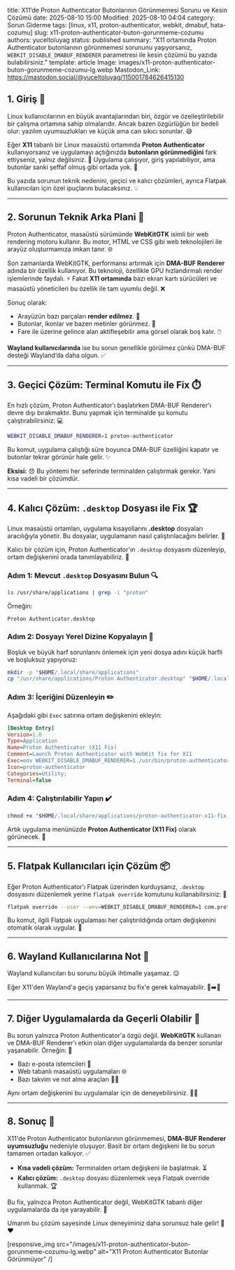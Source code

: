title: X11’de Proton Authenticator Butonlarının Görünmemesi Sorunu ve Kesin Çözümü
date: 2025-08-10 15:00
Modified: 2025-08-10 04:04
category: Sorun Giderme
tags: [linux, x11, proton-authenticator, webkit, dmabuf, hata-cozumu]
slug: x11-proton-authenticator-buton-gorunmeme-cozumu
authors: yuceltoluyag
status: published
summary: "X11 ortamında Proton Authenticator butonlarının görünmemesi sorununu yaşıyorsanız, `WEBKIT_DISABLE_DMABUF_RENDERER` parametresi ile kesin çözümü bu yazıda bulabilirsiniz."
template: article
Image: images/x11-proton-authenticator-buton-gorunmeme-cozumu-lg.webp
Mastodon_Link: https://mastodon.social/@yuceltoluyag/115001784626415130


## 1. Giriş 🌟
Linux kullanıcılarının en büyük avantajlarından biri, özgür ve özelleştirilebilir bir çalışma ortamına sahip olmalarıdır. Ancak bazen özgürlüğün bir bedeli olur: yazılım uyumsuzlukları ve küçük ama can sıkıcı sorunlar. 😅

Eğer **X11** tabanlı bir Linux masaüstü ortamında **Proton Authenticator** kullanıyorsanız ve uygulamayı açtığınızda **butonların görünmediğini** fark ettiyseniz, yalnız değilsiniz. 🤝 Uygulama çalışıyor, giriş yapılabiliyor, ama butonlar sanki şeffaf olmuş gibi ortada yok. 👻

Bu yazıda sorunun teknik nedenini, geçici ve kalıcı çözümleri, ayrıca Flatpak kullanıcıları için özel ipuçlarını bulacaksınız. 💡

---

## 2. Sorunun Teknik Arka Plani 🔧
Proton Authenticator, masaüstü sürümünde **WebKitGTK** isimli bir web rendering motoru kullanır. Bu motor, HTML ve CSS gibi web teknolojileri ile arayüz oluşturmamıza imkan tanır. 🌐

Son zamanlarda WebKitGTK, performansı artırmak için **DMA-BUF Renderer** adında bir özellik kullanıyor. Bu teknoloji, özellikle GPU hızlandırmalı render işlemlerinde faydalı. ⚡ Fakat **X11 ortamında** bazı ekran kartı sürücüleri ve masaüstü yöneticileri bu özellik ile tam uyumlu değil. ❌

Sonuç olarak:
- Arayüzün bazı parçaları **render edilmez**. 🚫
- Butonlar, ikonlar ve bazen metinler görünmez. 👀
- Fare ile üzerine gelince alan aktifleşebilir ama görsel olarak boş kalır. 🖱️

**Wayland kullanıcılarında** ise bu sorun genellikle görülmez çünkü DMA-BUF desteği Wayland’da daha olgun. ✅

---

## 3. Geçici Çözüm: Terminal Komutu ile Fix ⏱️
En hızlı çözüm, Proton Authenticator'ı başlatırken DMA-BUF Renderer'ı devre dışı bırakmaktır. Bunu yapmak için terminalde şu komutu çalıştırabilirsiniz: 💻

```bash
WEBKIT_DISABLE_DMABUF_RENDERER=1 proton-authenticator
```

Bu komut, uygulama çalıştığı süre boyunca DMA-BUF özelliğini kapatır ve butonlar tekrar görünür hale gelir. ✨

**Eksisi:** 😞
Bu yöntemi her seferinde terminalden çalıştırmak gerekir. Yani kısa vadeli bir çözümdür.

---

## 4. Kalıcı Çözüm: `.desktop` Dosyası ile Fix 🏆
Linux masaüstü ortamları, uygulama kısayollarını **.desktop** dosyaları aracılığıyla yönetir. Bu dosyalar, uygulamanın nasıl çalıştırılacağını belirler. 📁

Kalıcı bir çözüm için, Proton Authenticator'ın `.desktop` dosyasını düzenleyip, ortam değişkenini orada tanımlayabiliriz. 🔧

### Adım 1: Mevcut `.desktop` Dosyasını Bulun 🔍
```bash
ls /usr/share/applications | grep -i "proton"
```
Örneğin:
```
Proton Authenticator.desktop
```

### Adım 2: Dosyayı Yerel Dizine Kopyalayın 📂
Boşluk ve büyük harf sorunlarını önlemek için yeni dosya adını küçük harfli ve boşluksuz yapıyoruz:
```bash
mkdir -p "$HOME/.local/share/applications"
cp "/usr/share/applications/Proton Authenticator.desktop" "$HOME/.local/share/applications/proton-authenticator-x11-fix.desktop"
```

### Adım 3: İçeriğini Düzenleyin ✏️
Aşağıdaki gibi `Exec` satırına ortam değişkenini ekleyin:
```ini
[Desktop Entry]
Version=1.0
Type=Application
Name=Proton Authenticator (X11 Fix)
Comment=Launch Proton Authenticator with WebKit fix for X11
Exec=env WEBKIT_DISABLE_DMABUF_RENDERER=1 /usr/bin/proton-authenticator
Icon=proton-authenticator
Categories=Utility;
Terminal=false
```

### Adım 4: Çalıştırılabilir Yapın ✔️
```bash
chmod +x "$HOME/.local/share/applications/proton-authenticator-x11-fix.desktop"
```

Artık uygulama menünüzde **Proton Authenticator (X11 Fix)** olarak görünecek. 🎉

---

## 5. Flatpak Kullanıcıları için Çözüm 📦
Eğer Proton Authenticator'ı Flatpak üzerinden kurduysanız, `.desktop` dosyasını düzenlemek yerine `flatpak override` komutunu kullanabilirsiniz: 🐧

```bash
flatpak override --user --env=WEBKIT_DISABLE_DMABUF_RENDERER=1 com.protonmail.proton-authenticator
```

Bu komut, ilgili Flatpak uygulaması her çalıştırıldığında ortam değişkenini otomatik olarak uygular. 🔄

---

## 6. Wayland Kullanıcılarına Not 🌈
Wayland kullanıcıları bu sorunu büyük ihtimalle yaşamaz. 😌

Eğer X11'den Wayland'a geçiş yaparsanız bu fix'e gerek kalmayabilir. 🔄➡️🌈

---

## 7. Diğer Uygulamalarda da Geçerli Olabilir 🔄
Bu sorun yalnızca Proton Authenticator'a özgü değil. **WebKitGTK** kullanan ve DMA-BUF Renderer'ı etkin olan diğer uygulamalarda da benzer sorunlar yaşanabilir. Örneğin: 🧩

* Bazı e-posta istemcileri 📧
* Web tabanlı masaüstü uygulamaları 🌐
* Bazı takvim ve not alma araçları 📅📝

Aynı ortam değişkenini bu uygulamalar için de deneyebilirsiniz. 👨‍🔬

---

## 8. Sonuç 🏁
X11'de Proton Authenticator butonlarının görünmemesi, **DMA-BUF Renderer uyumsuzluğu** nedeniyle oluşuyor. Basit bir ortam değişkeni ile bu sorun tamamen ortadan kalkıyor. ✅

* **Kısa vadeli çözüm:** Terminalden ortam değişkeni ile başlatmak. ⏳
* **Kalıcı çözüm:** `.desktop` dosyası düzenlemek veya Flatpak override kullanmak. 🏆

Bu fix, yalnızca Proton Authenticator değil, WebKitGTK tabanlı diğer uygulamalarda da işe yarayabilir. 💯

Umarım bu çözüm sayesinde Linux deneyiminiz daha sorunsuz hale gelir! 🐧❤️

[responsive_img src="/images/x11-proton-authenticator-buton-gorunmeme-cozumu-lg.webp" alt="X11 Proton Authenticator Butonlar Görünmüyor" /]